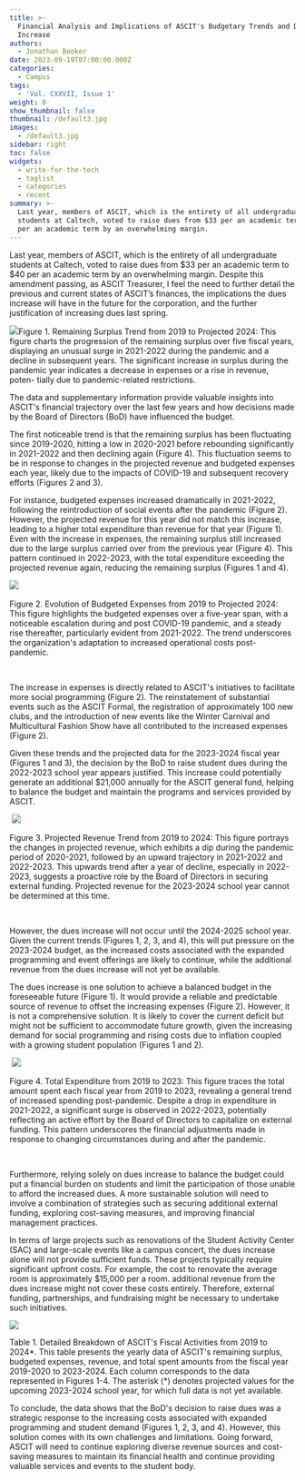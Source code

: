 ```yaml
---
title: >-
  Financial Analysis and Implications of ASCIT's Budgetary Trends and Dues
  Increase
authors:
  - Jonathan Booker
date: 2023-09-19T07:00:00.000Z
categories:
  - Campus
tags:
  - 'Vol. CXXVII, Issue 1'
weight: 0
show_thumbnail: false
thumbnail: /default3.jpg
images:
  - /default3.jpg
sidebar: right
toc: false
widgets:
  - write-for-the-tech
  - taglist
  - categories
  - recent
summary: >-
  Last year, members of ASCIT, which is the entirety of all undergraduate
  students at Caltech, voted to raise dues from $33 per an academic term to $40
  per an academic term by an overwhelming margin.
---
```


Last year, members of ASCIT, which is the entirety of all undergraduate students at Caltech, voted to raise dues from $33 per an academic term to $40 per an academic term by an overwhelming margin. Despite this amendment passing, as ASCIT Treasurer, I feel the need to further detail the previous and current states of ASCIT’s finances, the implications the dues increase will have in the future for the corporation, and the further justification of increasing dues last spring. 

![](/img/2023/09/ASCIT_Finances_Figure_1.png)Figure 1. Remaining Surplus Trend from 2019 to Projected 2024: This figure charts the progression of the remaining surplus over five fiscal years, displaying an unusual surge in 2021-2022 during the pandemic and a decline in subsequent years. The significant increase in surplus during the pandemic year indicates a decrease in expenses or a rise in revenue, poten- tially due to pandemic-related restrictions.

The data and supplementary information provide valuable insights into ASCIT's financial trajectory over the last few years and how decisions made by the Board of Directors (BoD) have influenced the budget.  

The first noticeable trend is that the remaining surplus has been fluctuating since 2019-2020, hitting a low in 2020-2021 before rebounding significantly in 2021-2022 and then declining again (Figure 4). This fluctuation seems to be in response to changes in the projected revenue and budgeted expenses each year, likely due to the impacts of COVID-19 and subsequent recovery efforts (Figures 2 and 3). 

For instance, budgeted expenses increased dramatically in 2021-2022, following the reintroduction of social events after the pandemic (Figure 2). However, the projected revenue for this year did not match this increase, leading to a higher total expenditure than revenue for that year (Figure 1). Even with the increase in expenses, the remaining surplus still increased due to the large surplus carried over from the previous year (Figure 4). This pattern continued in 2022-2023, with the total expenditure exceeding the projected revenue again, reducing the remaining surplus (Figures 1 and 4). 

![](/img/2023/09/ASCIT_Finances_Figure_2.png) 

Figure 2. Evolution of Budgeted Expenses from 2019 to Projected 2024: This figure highlights the budgeted expenses over a five-year span, with a noticeable escalation during and post COVID-19 pandemic, and a steady rise thereafter, particularly evident from 2021-2022. The trend underscores the organization's adaptation to increased operational costs post-pandemic. 

 

The increase in expenses is directly related to ASCIT's initiatives to facilitate more social programming (Figure 2). The reinstatement of substantial events such as the ASCIT Formal, the registration of approximately 100 new clubs, and the introduction of new events like the Winter Carnival and Multicultural Fashion Show have all contributed to the increased expenses (Figure 2). 

Given these trends and the projected data for the 2023-2024 fiscal year (Figures 1 and 3), the decision by the BoD to raise student dues during the 2022-2023 school year appears justified. This increase could potentially generate an additional $21,000 annually for the ASCIT general fund, helping to balance the budget and maintain the programs and services provided by ASCIT. 

 ![](/img/2023/09/ASCIT_Finances_Figure_3.png)

Figure 3. Projected Revenue Trend from 2019 to 2024: This figure portrays the changes in projected revenue, which exhibits a dip during the pandemic period of 2020-2021, followed by an upward trajectory in 2021-2022 and 2022-2023. This upwards trend after a year of decline, especially in 2022-2023, suggests a proactive role by the Board of Directors in securing external funding. Projected revenue for the 2023-2024 school year cannot be determined at this time. 

 

However, the dues increase will not occur until the 2024-2025 school year. Given the current trends (Figures 1, 2, 3, and 4), this will put pressure on the 2023-2024 budget, as the increased costs associated with the expanded programming and event offerings are likely to continue, while the additional revenue from the dues increase will not yet be available. 

The dues increase is one solution to achieve a balanced budget in the foreseeable future (Figure 1). It would provide a reliable and predictable source of revenue to offset the increasing expenses (Figure 2). However, it is not a comprehensive solution. It is likely to cover the current deficit but might not be sufficient to accommodate future growth, given the increasing demand for social programming and rising costs due to inflation coupled with a growing student population (Figures 1 and 2). 

 ![](/img/2023/09/ASCIT_Finances_Figure_4.png)

Figure 4. Total Expenditure from 2019 to 2023: This figure traces the total amount spent each fiscal year from 2019 to 2023, revealing a general trend of increased spending post-pandemic. Despite a drop in expenditure in 2021-2022, a significant surge is observed in 2022-2023, potentially reflecting an active effort by the Board of Directors to capitalize on external funding. This pattern underscores the financial adjustments made in response to changing circumstances during and after the pandemic. 

 

Furthermore, relying solely on dues increase to balance the budget could put a financial burden on students and limit the participation of those unable to afford the increased dues. A more sustainable solution will need to involve a combination of strategies such as securing additional external funding, exploring cost-saving measures, and improving financial management practices. 

In terms of large projects such as renovations of the Student Activity Center (SAC) and large-scale events like a campus concert, the dues increase alone will not provide sufficient funds. These projects typically require significant upfront costs. For example, the cost to renovate the average room is approximately $15,000 per a room. additional revenue from the dues increase might not cover these costs entirely. Therefore, external funding, partnerships, and fundraising might be necessary to undertake such initiatives. 

![](</img/2023/09/ver 2023-10-03 at 11.43.10.png>)

Table 1. Detailed Breakdown of ASCIT's Fiscal Activities from 2019 to 2024\*. This table presents the yearly data of ASCIT's remaining surplus, budgeted expenses, revenue, and total spent amounts from the fiscal year 2019-2020 to 2023-2024. Each column corresponds to the data represented in Figures 1-4. The asterisk (\*) denotes projected values for the upcoming 2023-2024 school year, for which full data is not yet available. 

To conclude, the data shows that the BoD's decision to raise dues was a strategic response to the increasing costs associated with expanded programming and student demand (Figures 1, 2, 3, and 4). However, this solution comes with its own challenges and limitations. Going forward, ASCIT will need to continue exploring diverse revenue sources and cost-saving measures to maintain its financial health and continue providing valuable services and events to the student body.  
